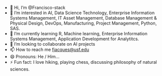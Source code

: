 - 👋 Hi, I’m @Francisco-stack
- 👀 I’m interested in AI, Data Science Technology, Enterprise Information Systems Management, IT Asset Management, Database Management & Physical Design, DevOps, Manufacturing, Project Management, Python, SAS. 
- 🌱 I’m currently learning R, Machine learning, Enterprise Information Systems Management, Application Development for Analytitcs.
- 💞️ I’m looking to collaborate on AI projects
- 📫 How to reach me fjacques@usf.edu
- 😄 Pronouns: He / Him...
- ⚡ Fun fact: I love hiking, playing chess, discussing philosophy of natural sciences.
<!---
Francisco-stack/Francisco-stack is a ✨ special ✨ repository because its `README.md` (this file) appears on your GitHub profile.
You can click the Preview link to take a look at your changes.
--->
